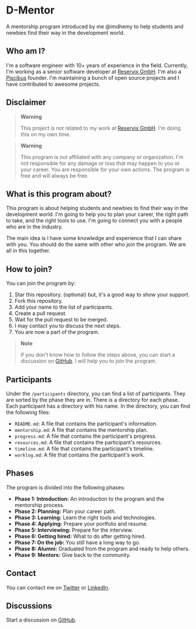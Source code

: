 # D-Mentor

A mentorship program introduced by me @imdhemy to help students and newbies find their way in the development world.

## Who am I?

I'm a software engineer with 10+ years of experience in the field. Currently, I'm working as a senior software developer
at [Reservix GmbH](https://www.reservix.de/). I'm also a [Piscibus](https://github.com/piscibus) founder. I'm
maintaining a bunch of open source projects and I have contributed to awesome projects.

## Disclaimer

> **Warning**
>
> This project is not related to my work at [Reservix GmbH](https://www.reservix.de/). I'm doing this on my own time.

> **Warning**
>
> This program is not affiliated with any company or organization. I'm not responsible for any damage or loss that may
> happen to you or your career. You are responsible for your own actions. The program is free and will always be free.

## What is this program about?

This program is about helping students and newbies to find their way in the development world. I'm going to help you to
plan your career, the right path to take, and the right tools to use. I'm going to connect you with a people who are in
the industry.

The main idea is I have some knowledge and experience that I can share with you. You should do the same with other who
join the program. We are all in this together.

## How to join?

You can join the program by:

1. Star this repository. (optional) but, it's a good way to show your support.
2. Fork this repository.
3. Add your name to the list of participants.
4. Create a pull request.
5. Wait for the pull request to be merged.
6. I may contact you to discuss the next steps.
7. You are now a part of the program.

> **Note**
>
> If you don't know how to follow the steps above, you can start a discussion
> on [GitHub](https://github.com/imdhemy/d-mentor/discussions).
> I will help you to join the program.

## Participants

Under the `/participants` directory, you can find a list of participants. They are sorted by the phase they are in.
There is a directory for each phase. Each participant has a directory with his name. In the directory, you can find
the following files:

- `README.md`: A file that contains the participant's information.
- `mentorship.md`: A file that contains the mentorship plan.
- `progress.md`: A file that contains the participant's progress.
- `resources.md`: A file that contains the participant's resources.
- `timeline.md`: A file that contains the participant's timeline.
- `worklog.md`: A file that contains the participant's work.

## Phases

The program is divided into the following phases:

- **Phase 1: Introduction:** An introduction to the program and the mentorship process.
- **Phase 2: Planning:** Plan your career path.
- **Phase 3: Learning:** Learn the right tools and technologies.
- **Phase 4: Applying:** Prepare your portfolio and resume.
- **Phase 5: Interviewing:** Prepare for the interview.
- **Phase 6: Getting hired:** What to do after getting hired.
- **Phase 7: On the job:** You still have a long way to go.
- **Phase 8: Alumni:** Graduated from the program and ready to help others.
- **Phase 9: Mentors:** Give back to the community.

## Contact

You can contact me on [Twitter](https://twitter.com/imdhemy) or [LinkedIn](https://www.linkedin.com/in/imdhemy/).

## Discussions

Start a discussion on [GitHub](https://github.com/imdhemy/d-mentor/discussions).
